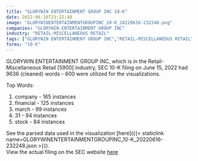 ```yaml
---
title: "GLORYWIN ENTERTAINMENT GROUP INC 10-K"
date: 2022-06-16T23:22:48
image: "GLORYWINENTERTAINMENTGROUPINC_10-K_20220616-232248.png"
companies: "GLORYWIN ENTERTAINMENT GROUP INC"
industry: "RETAIL-MISCELLANEOUS RETAIL"
tags: ["GLORYWIN ENTERTAINMENT GROUP INC","RETAIL-MISCELLANEOUS RETAIL","06-15-2022","10-K"]
forms: "10-K"
---
```

GLORYWIN ENTERTAINMENT GROUP INC, which is in the Retail-Miscellaneous Retail [5900] industry, SEC 10-K filing on June 15, 2022 had 9636 (cleaned) words - 600 were utilized for the visualizations.

Top Words:
1. company - 165 instances
2. financial - 125 instances
3. march - 99 instances
4. 31 - 94 instances
5. stock - 84 instances


See the parsed data used in the visualization [here]({{< staticlink name=GLORYWINENTERTAINMENTGROUPINC_10-K_20220616-232248.json >}}).  
View the actual filing on the SEC website [here](https://www.sec.gov/Archives/edgar/data/1515114/0001683168-22-004371.txt)